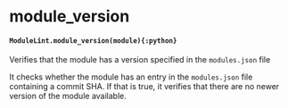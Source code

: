 # module_version

#### `ModuleLint.module_version(module){:python}`

Verifies that the module has a version specified in the `modules.json` file

It checks whether the module has an entry in the `modules.json` file
containing a commit SHA. If that is true, it verifies that there are no
newer version of the module available.
